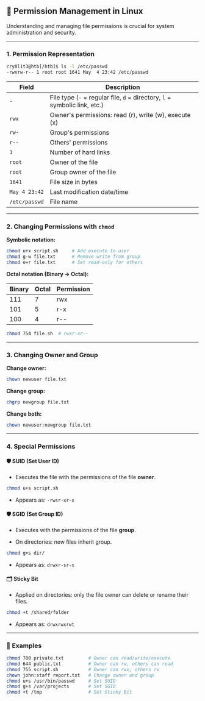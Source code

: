 ## 🔐 Permission Management in Linux

Understanding and managing file permissions is crucial for system administration and security.

---

### **1. Permission Representation**

```bash
cry0l1t3@htb[/htb]$ ls -l /etc/passwd
-rwxrw-r-- 1 root root 1641 May  4 23:42 /etc/passwd
```

|Field|Description|
|---|---|
|`-`|File type (`-` = regular file, `d` = directory, `l` = symbolic link, etc.)|
|`rwx`|Owner's permissions: read (r), write (w), execute (x)|
|`rw-`|Group's permissions|
|`r--`|Others' permissions|
|`1`|Number of hard links|
|`root`|Owner of the file|
|`root`|Group owner of the file|
|`1641`|File size in bytes|
|`May 4 23:42`|Last modification date/time|
|`/etc/passwd`|File name|

---

### **2. Changing Permissions with `chmod`**

**Symbolic notation:**

```bash
chmod u+x script.sh     # Add execute to user
chmod g-w file.txt      # Remove write from group
chmod o=r file.txt      # Set read-only for others
```

**Octal notation (Binary → Octal):**

|Binary|Octal|Permission|
|---|---|---|
|111|7|rwx|
|101|5|r-x|
|100|4|r--|

```bash
chmod 754 file.sh  # rwxr-xr--
```

---

### **3. Changing Owner and Group**

**Change owner:**

```bash
chown newuser file.txt
```

**Change group:**

```bash
chgrp newgroup file.txt
```

**Change both:**

```bash
chown newuser:newgroup file.txt
```

---

### **4. Special Permissions**

#### 🛡 SUID (Set User ID)

- Executes the file with the permissions of the file **owner**.
    

```bash
chmod u+s script.sh
```

- Appears as: `-rwsr-xr-x`
    

#### 🛡 SGID (Set Group ID)

- Executes with the permissions of the file **group**.
    
- On directories: new files inherit group.
    

```bash
chmod g+s dir/
```

- Appears as: `drwxr-sr-x`
    

#### 🗂 Sticky Bit

- Applied on directories: only the file owner can delete or rename their files.
    

```bash
chmod +t /shared/folder
```

- Appears as: `drwxrwxrwt`
    

---

### 🧪 Examples

```bash
chmod 700 private.txt         # Owner can read/write/execute
chmod 644 public.txt          # Owner can rw, others can read
chmod 755 script.sh           # Owner can rwx, others rx
chown john:staff report.txt   # Change owner and group
chmod u+s /usr/bin/passwd     # Set SUID
chmod g+s /var/projects       # Set SGID
chmod +t /tmp                 # Set Sticky Bit
```

